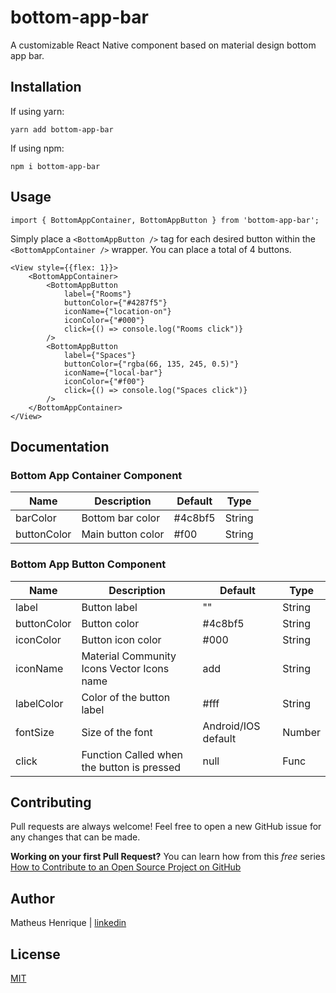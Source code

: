 # bottom-app-bar

A customizable React Native component based on material design bottom app bar.

## Installation

If using yarn:

```
yarn add bottom-app-bar
```

If using npm:

```
npm i bottom-app-bar
```

## Usage

```
import { BottomAppContainer, BottomAppButton } from 'bottom-app-bar';
```

Simply place a `<BottomAppButton />` tag for each desired button within the `<BottomAppContainer />` wrapper. You can place a total of 4 buttons.

```
<View style={{flex: 1}}>
    <BottomAppContainer>
        <BottomAppButton 
            label={"Rooms"} 
            buttonColor={"#4287f5"} 
            iconName={"location-on"} 
            iconColor={"#000"} 
            click={() => console.log("Rooms click")}
        />
        <BottomAppButton 
            label={"Spaces"} 
            buttonColor={"rgba(66, 135, 245, 0.5)"}
            iconName={"local-bar"} 
            iconColor={"#f00"} 
            click={() => console.log("Spaces click")}
        />
    </BottomAppContainer>
</View>
```

## Documentation

### Bottom App Container Component
| Name                      | Description                              | Default     | Type   |
|---------------------------|------------------------------------------|-------------|--------|
| barColor | Bottom bar color | #4c8bf5 | String |
| buttonColor | Main button color | #f00 | String |

### Bottom App Button Component
| Name                      | Description                              | Default     | Type   |
|---------------------------|------------------------------------------|-------------|--------|
| label | Button label | "" | String |
| buttonColor | Button color | #4c8bf5 | String |
| iconColor | Button icon color | #000 | String |
| iconName | Material Community Icons Vector Icons name | add | String |
| labelColor | Color of the button label | #fff | String
| fontSize | Size of the font | Android/IOS default | Number |
| click | Function Called when the button is pressed | null | Func |

## Contributing
Pull requests are always welcome! Feel free to open a new GitHub issue for any changes that can be made.

**Working on your first Pull Request?** You can learn how from this *free* series [How to Contribute to an Open Source Project on GitHub](https://egghead.io/series/how-to-contribute-to-an-open-source-project-on-github)

## Author
Matheus Henrique | [linkedin](https://www.linkedin.com/in/matheus-henrique-176683151/)

## License
[MIT](./LICENSE)

